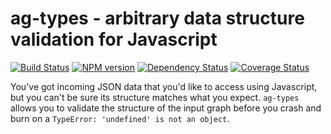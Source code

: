 ag-types - arbitrary data structure validation for Javascript
========

[![Build Status](http://img.shields.io/travis/AppGyver/ag-types/master.svg)](https://travis-ci.org/AppGyver/ag-types)
[![NPM version](http://img.shields.io/npm/v/ag-types.svg)](https://www.npmjs.org/package/ag-types)
[![Dependency Status](http://img.shields.io/david/AppGyver/ag-types.svg)](https://david-dm.org/AppGyver/ag-types)
[![Coverage Status](https://img.shields.io/coveralls/AppGyver/ag-types.svg)](https://coveralls.io/r/AppGyver/ag-types)

You've got incoming JSON data that you'd like to access using Javascript, but you can't be sure its structure matches what you expect. `ag-types` allows you to validate the structure of the input graph before you crash and burn on a `TypeError: 'undefined' is not an object`.
